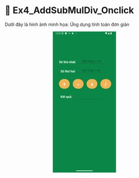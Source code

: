 # 📌 Ex4_AddSubMulDiv_Onclick

Dưới đây là hình ảnh minh họa: Ứng dụng tính toán đơn giản

<p align="center">
  <a href="https://github.com/MinhPhi1024/64131786_AndroidProgramming/blob/main/Pic/Ex4_AddSubMulDiv_Onclick.png">
    <img src="https://github.com/MinhPhi1024/64131786_AndroidProgramming/blob/main/Pic/Ex4_AddSubMulDiv_Onclick.png" width="200">
  </a>
</p>




